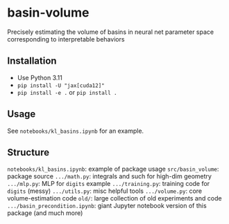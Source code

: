 # basin-volume
Precisely estimating the volume of basins in neural net parameter space corresponding to interpretable behaviors


## Installation

* Use Python 3.11
* `pip install -U "jax[cuda12]"`
* `pip install -e .` or `pip install .`


## Usage

See `notebooks/kl_basins.ipynb` for an example.


## Structure

`notebooks/kl_basins.ipynb`: example of package usage
`src/basin_volume`: package source
`.../math.py`: integrals and such for high-dim geometry
`.../mlp.py`: MLP for `digits` example
`.../training.py`: training code for `digits` (messy)
`.../utils.py`: misc helpful tools
`.../volume.py`: core volume-estimation code
`old/`: large collection of old experiments and code
`.../basin_precondition.ipynb`: giant Jupyter notebook version of this package (and much more)
